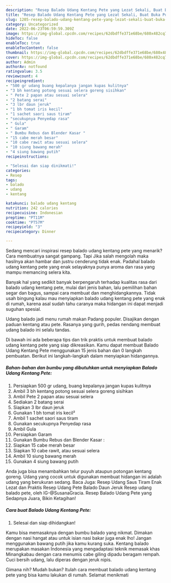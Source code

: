 ```yaml
---
description: "Resep Balado Udang Kentang Pete yang Lezat Sekali, Buat Buka Puasa Lezat"
title: "Resep Balado Udang Kentang Pete yang Lezat Sekali, Buat Buka Puasa Lezat"
slug: 1205-resep-balado-udang-kentang-pete-yang-lezat-sekali-buat-buka-puasa-lezat
category: Uncategorized
date: 2022-06-23T06:59:59.309Z
image: https://img-global.cpcdn.com/recipes/62dbdffe371e68be/680x482cq70/balado-udang-kentang-pete-foto-resep-utama.jpg
hideToc: false
enableToc: true
enableTocContent: false
thumbnail: https://img-global.cpcdn.com/recipes/62dbdffe371e68be/680x482cq70/balado-udang-kentang-pete-foto-resep-utama.jpg
cover: https://img-global.cpcdn.com/recipes/62dbdffe371e68be/680x482cq70/balado-udang-kentang-pete-foto-resep-utama.jpg
author: Admin
authorAv: notfound
ratingvalue: 3.5
reviewcount: 4
recipeingredient:
- "500 gr udang buang kepalanya jangan kupas kulitnya"
- "3 bh kentang potong sesuai selera goreng sisihkan"
- " Pete 2 papan atau sesuai selera"
- "2 batang serai"
- "3 lbr daun jeruk"
- "1 bh tomat iris kecil"
- "1 sachet saori saus tiram"
- "secukupnya Penyedap rasa"
- " Gula"
- " Garam"
- " Bumbu Rebus dan Blender Kasar "
- "15 cabe merah besar"
- "10 cabe rawit atau sesuai selera"
- "10 siung bawang merah"
- "4 siung bawang putih"
recipeinstructions:

- "Selesai dan siap dinikmati!"
categories:
- Resep
tags:
- balado
- udang
- kentang

katakunci: balado udang kentang 
nutrition: 242 calories
recipecuisine: Indonesian
preptime: "PT11M"
cooktime: "PT57M"
recipeyield: "3"
recipecategory: Dinner

---
```



Sedang mencari inspirasi resep balado udang kentang pete yang menarik? Cara membuatnya sangat gampang. Tapi Jika salah mengolah maka hasilnya akan hambar dan justru cenderung tidak enak. Padahal balado udang kentang pete yang enak selayaknya punya aroma dan rasa yang mampu memancing selera kita.


Banyak hal yang sedikit banyak berpengaruh terhadap kualitas rasa dari balado udang kentang pete, mulai dari jenis bahan, lalu pemilihan bahan segar dan bagus, sampai cara membuat dan menghidangkannya. Tidak usah bingung kalau mau menyiapkan balado udang kentang pete yang enak di rumah, karena asal sudah tahu caranya maka hidangan ini dapat menjadi suguhan spesial.

Udang balado jadi menu rumah makan Padang populer. Disajikan dengan paduan kentang atau pete. Rasanya yang gurih, pedas nendang membuat udang balado ini selalu tandas.


Di bawah ini ada beberapa tips dan trik praktis untuk membuat balado udang kentang pete yang siap dikreasikan. Kamu dapat membuat Balado Udang Kentang Pete menggunakan 15 jenis bahan dan 0 langkah pembuatan. Berikut ini langkah-langkah dalam menyiapkan hidangannya.

<!--inarticleads1-->

##### Bahan-bahan dan bumbu yang dibutuhkan untuk menyiapkan Balado Udang Kentang Pete:

1. Persiapkan 500 gr udang, buang kepalanya jangan kupas kulitnya
1. Ambil 3 bh kentang potong sesuai selera goreng sisihkan
1. Ambil  Pete 2 papan atau sesuai selera
1. Sediakan 2 batang serai
1. Siapkan 3 lbr daun jeruk
1. Gunakan 1 bh tomat iris kecil²
1. Ambil 1 sachet saori saus tiram
1. Gunakan secukupnya Penyedap rasa
1. Ambil  Gula
1. Persiapkan  Garam
1. Gunakan  Bumbu Rebus dan Blender Kasar :
1. Siapkan 15 cabe merah besar
1. Siapkan 10 cabe rawit, atau sesuai selera
1. Ambil 10 siung bawang merah
1. Gunakan 4 siung bawang putih


Anda juga bisa menambahkan telur puyuh ataupun potongan kentang goreng. Udang yang cocok untuk digunakan membuat hidangan ini adalah udang yang berukuran sedang. Baca Juga: Resep Udang Saus Tiram Enak Lezat dan Praktis Resep Udang Pete Balado Daun Jeruk⁣ Resep udang balado pete, oleh IG-@SusanaGracia. Resep Balado Udang Pete yang Sedapnya Juara, Bikin Ketagihan! 

<!--inarticleads2-->

##### Cara buat Balado Udang Kentang Pete:


1. Selesai dan siap dihidangkan!

Kamu bisa memasaknya dengan bumbu balado yang nikmat. Dimakan dengan nasi hangat atau untuk isian nasi bakar juga enak lho! Jangan menggunakan bawang putih jika kamu kurang suka. Kentang balado merupakan masakan Indonesia yang mengadaptasi teknik memasak khas Minangkabau dengan cara menumis cabe giling dipadu beragam rempah. Cuci bersih udang, lalu diperas dengan jeruk nipis. 

Gimana nih? Mudah bukan? Itulah cara membuat balado udang kentang pete yang bisa kamu lakukan di rumah. Selamat menikmati
